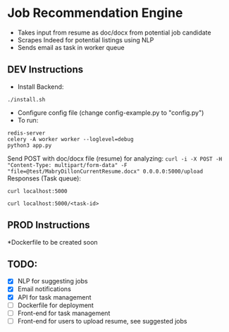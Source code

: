 # Job Recommendation Engine
- Takes input from resume as doc/docx from potential job candidate
- Scrapes Indeed for potential listings using NLP
- Sends email as task in worker queue
## DEV Instructions
- Install Backend:
```
./install.sh
```
- Configure config file (change config-example.py to "config.py")
- To run:
```
redis-server
celery -A worker worker --loglevel=debug
python3 app.py
```
Send POST with doc/docx file (resume) for analyzing:
`curl -i -X POST -H "Content-Type: multipart/form-data" -F "file=@test/MabryDillonCurrentResume.docx" 0.0.0.0:5000/upload`
Responses (Task queue):
```
curl localhost:5000
``` 
```
curl localhost:5000/<task-id>
```
## PROD Instructions
*Dockerfile to be created soon

## TODO:
 * [x] NLP for suggesting jobs
 * [x] Email notifications
 * [x] API for task management 
 * [ ] Dockerfile for deployment
 * [ ] Front-end for task management
 * [ ] Front-end for users to upload resume, see suggested jobs
